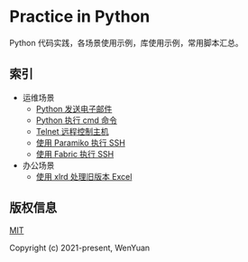 # Practice in Python

Python 代码实践，各场景使用示例，库使用示例，常用脚本汇总。

## 索引

* 运维场景
  * [Python 发送电子邮件](/devops-case/email_example.py)
  * [Python 执行 cmd 命令](/devops-case/subprocess_example.py)
  * [Telnet 远程控制主机](/devops-case/telnet_example.py)
  * [使用 Paramiko 执行 SSH](/devops-case/paramiko_example.py)
  * [使用 Fabric 执行 SSH](/devops-case/fabric_example.py)
* 办公场景
  * [使用 xlrd 处理旧版本 Excel](/office-case/xlrd_example.py)

## 版权信息

[MIT](https://opensource.org/licenses/MIT)

Copyright (c) 2021-present, WenYuan
